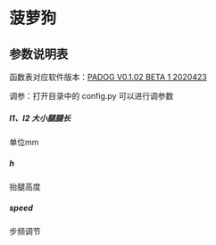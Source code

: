 # **菠萝狗**

## 参数说明表

函数表对应软件版本：<u>PADOG V0.1.02 BETA 1 2020423</u>

调参：打开目录中的 config.py 可以进行调参数



##### l1、l2 大小腿腿长

单位mm



##### h

抬腿高度



##### speed

步频调节